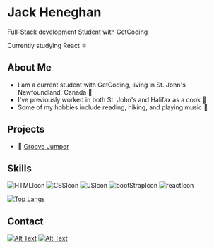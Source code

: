 # Jack Heneghan 

Full-Stack development Student with GetCoding

Currently studying React ⚛

## About Me

- I am a current student with GetCoding, living in St. John's Newfoundland, Canada 🍁
- I've previously worked in both St. John's and Halifax as a cook 🍳
- Some of my hobbies include reading, hiking, and playing music 🥁

## Projects

- 🎵 [Groove Jumper](https://jwh709.github.io/Groove-Jumper/)


## Skills
![HTMLIcon](https://github.com/JWH709/JWH709/assets/150379654/8e389376-8c6a-4f31-8445-1053cccbda25)
![CSSIcon](https://github.com/JWH709/JWH709/assets/150379654/2c9b1343-e2a9-48d7-900a-787b02104ca1)
![JSIcon](https://github.com/JWH709/JWH709/assets/150379654/1b75f77c-e7a9-46f4-b78b-a0fa2b45afe4)
![bootStrapIcon](https://github.com/JWH709/JWH709/assets/150379654/7565d804-c137-4bb1-b340-7d6f1deccfa3)
![reactIcon](https://github.com/JWH709/JWH709/assets/150379654/833e0da2-097a-4995-a27f-8ab3c4a43d3a)

[![Top Langs](https://github-readme-stats.vercel.app/api/top-langs/?username=JWH709)](https://github.com/anuraghazra/github-readme-stats)

## Contact

[![Alt Text](https://github.com/JWH709/JWH709/assets/150379654/8124584b-baf1-483d-893e-d2025057f968)](https://www.linkedin.com/in/jack-heneghan-1093222ba/) 
[![Alt Text](https://github.com/JWH709/JWH709/assets/150379654/3e733374-5c27-4f5f-9cec-446232362129)](mailto:jwheneghan@hotmail.com)
